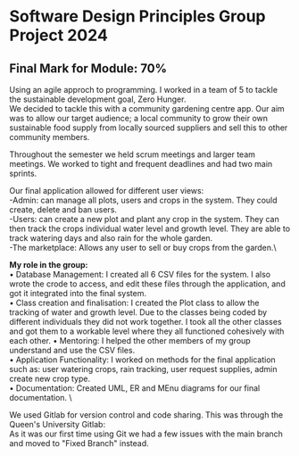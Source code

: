 
# Software Design Principles Group Project 2024

## Final Mark for Module: 70%

Using an agile approch to programming. I worked in a team of 5 to tackle the sustainable development goal, Zero Hunger.\
We decided to tackle this with a community gardening centre app. Our aim was to allow our target audience; a local community to grow their own
sustainable food supply from locally sourced suppliers and sell this to other community members. 

Throughout the semester we held scrum meetings and larger team meetings. We worked to tight and frequent deadlines and had two main sprints. 

Our final application allowed for different user views:\
-Admin: can manage all plots, users and crops in the system. They could create, delete and ban users.\
-Users: can create a new plot and plant any crop in the system. They can then track the crops individual water level and growth level. They are able to track watering days and also rain for the whole garden.\
-The marketplace: Allows any user to sell or buy crops from the garden.\

<b>My role in the group:</b>\
• Database Management: I created all 6 CSV files for the system. I also wrote the crode to access, and edit these files through the application, and got it integrated into the final system.\
• Class creation and finalisation: I created the Plot class to allow the tracking of water and growth level. Due to the classes being coded by different individuals they did not work together. I took all the other classes and got them to a workable level where they all functioned cohesively with each other.
• Mentoring: I helped the other members of my group understand and use the CSV files.\
• Application Functionality: I worked on methods for the final application such as: user watering crops, rain tracking, user request supplies, admin create new crop type.\
• Documentation: Created UML, ER and MEnu diagrams for our final documentation. \

We used Gitlab for version control and code sharing. This was through the Queen's University Gitlab: \
As it was our first time using Git we had a few issues with the main branch and moved to "Fixed Branch" instead.

